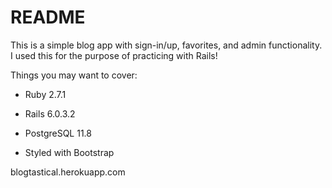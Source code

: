 # README

This is a simple blog app with sign-in/up, favorites, and admin functionality. I used this 
for the purpose of practicing with Rails!

Things you may want to cover:

* Ruby 2.7.1 

* Rails 6.0.3.2 

* PostgreSQL 11.8 

* Styled with Bootstrap 

blogtastical.herokuapp.com

